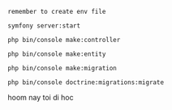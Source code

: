 ```
remember to create env file
```
```
symfony server:start
```
```
php bin/console make:controller
```
```
php bin/console make:entity
```
```
php bin/console make:migration
```
```
php bin/console doctrine:migrations:migrate
```
hoom nay toi di hoc
